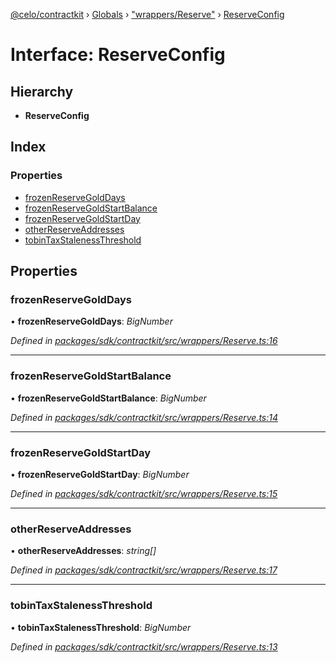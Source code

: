 [@celo/contractkit](../README.md) › [Globals](../globals.md) › ["wrappers/Reserve"](../modules/_wrappers_reserve_.md) › [ReserveConfig](_wrappers_reserve_.reserveconfig.md)

# Interface: ReserveConfig

## Hierarchy

* **ReserveConfig**

## Index

### Properties

* [frozenReserveGoldDays](_wrappers_reserve_.reserveconfig.md#frozenreservegolddays)
* [frozenReserveGoldStartBalance](_wrappers_reserve_.reserveconfig.md#frozenreservegoldstartbalance)
* [frozenReserveGoldStartDay](_wrappers_reserve_.reserveconfig.md#frozenreservegoldstartday)
* [otherReserveAddresses](_wrappers_reserve_.reserveconfig.md#otherreserveaddresses)
* [tobinTaxStalenessThreshold](_wrappers_reserve_.reserveconfig.md#tobintaxstalenessthreshold)

## Properties

###  frozenReserveGoldDays

• **frozenReserveGoldDays**: *BigNumber*

*Defined in [packages/sdk/contractkit/src/wrappers/Reserve.ts:16](https://github.com/celo-org/celo-monorepo/blob/contractkit-v1.2.2/packages/sdk/contractkit/src/wrappers/Reserve.ts#L16)*

___

###  frozenReserveGoldStartBalance

• **frozenReserveGoldStartBalance**: *BigNumber*

*Defined in [packages/sdk/contractkit/src/wrappers/Reserve.ts:14](https://github.com/celo-org/celo-monorepo/blob/contractkit-v1.2.2/packages/sdk/contractkit/src/wrappers/Reserve.ts#L14)*

___

###  frozenReserveGoldStartDay

• **frozenReserveGoldStartDay**: *BigNumber*

*Defined in [packages/sdk/contractkit/src/wrappers/Reserve.ts:15](https://github.com/celo-org/celo-monorepo/blob/contractkit-v1.2.2/packages/sdk/contractkit/src/wrappers/Reserve.ts#L15)*

___

###  otherReserveAddresses

• **otherReserveAddresses**: *string[]*

*Defined in [packages/sdk/contractkit/src/wrappers/Reserve.ts:17](https://github.com/celo-org/celo-monorepo/blob/contractkit-v1.2.2/packages/sdk/contractkit/src/wrappers/Reserve.ts#L17)*

___

###  tobinTaxStalenessThreshold

• **tobinTaxStalenessThreshold**: *BigNumber*

*Defined in [packages/sdk/contractkit/src/wrappers/Reserve.ts:13](https://github.com/celo-org/celo-monorepo/blob/contractkit-v1.2.2/packages/sdk/contractkit/src/wrappers/Reserve.ts#L13)*

